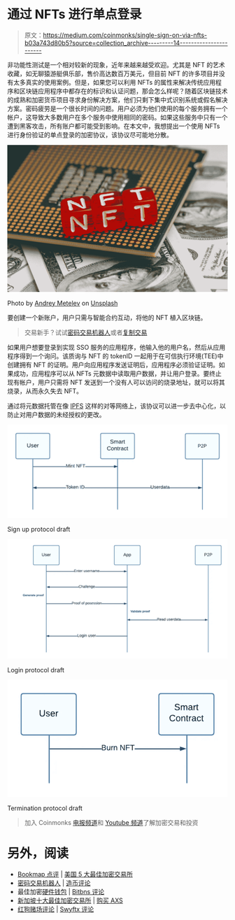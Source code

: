 # 通过 NFTs 进行单点登录

> 原文：<https://medium.com/coinmonks/single-sign-on-via-nfts-b03a743d80b5?source=collection_archive---------14----------------------->

非功能性测试是一个相对较新的现象，近年来越来越受欢迎。尤其是 NFT 的艺术收藏，如无聊猿游艇俱乐部，售价高达数百万美元，但目前 NFT 的许多项目并没有太多真实的使用案例。但是，如果您可以利用 NFTs 的属性来解决传统应用程序和区块链应用程序中都存在的标识和认证问题，那会怎么样呢？随着区块链技术的成熟和加密货币项目寻求身份解决方案，他们只剩下集中式识别系统或假名解决方案。密码疲劳是一个很长时间的问题。用户必须为他们使用的每个服务拥有一个帐户，这导致大多数用户在多个服务中使用相同的密码。如果这些服务中只有一个遭到黑客攻击，所有账户都可能受到影响。在本文中，我想提出一个使用 NFTs 进行身份验证的单点登录的加密协议，该协议尽可能地分散。

![](img/9b785b5c4c6445733056112b0f4adf43.png)

Photo by [Andrey Metelev](https://unsplash.com/@metelevan?utm_source=medium&utm_medium=referral) on [Unsplash](https://unsplash.com?utm_source=medium&utm_medium=referral)

要创建一个新账户，用户只需与智能合约互动，将他的 NFT 植入区块链。

> 交易新手？试试[密码交易机器人](/coinmonks/crypto-trading-bot-c2ffce8acb2a)或者[复制交易](/coinmonks/top-10-crypto-copy-trading-platforms-for-beginners-d0c37c7d698c)

如果用户想要登录到实现 SSO 服务的应用程序，他输入他的用户名，然后从应用程序得到一个询问。该质询与 NFT 的 tokenID 一起用于在可信执行环境(TEE)中创建拥有 NFT 的证明。用户向应用程序发送证明后，应用程序必须验证证明。如果成功，应用程序可以从 NFTs 元数据中读取用户数据，并让用户登录。要终止现有帐户，用户只需将 NFT 发送到一个没有人可以访问的烧录地址，就可以将其烧录，从而永久失去 NFT。

通过将元数据托管在像 [IPFS](https://ipfs.io/) 这样的对等网络上，该协议可以进一步去中心化，以防止对用户数据的未经授权的更改。

![](img/44444fbe7f15e1a52c6e4f1caebbd76f.png)

Sign up protocol draft

![](img/cafa7785614ae34bd735a7c79a9f671d.png)

Login protocol draft

![](img/237a4ce8cf1376f0fbd62cccfd1da607.png)

Termination protocol draft

> 加入 Coinmonks [电报频道](https://t.me/coincodecap)和 [Youtube 频道](https://www.youtube.com/c/coinmonks/videos)了解加密交易和投资

# 另外，阅读

*   [Bookmap 点评](https://coincodecap.com/bookmap-review-2021-best-trading-software) | [美国 5 大最佳加密交易所](https://coincodecap.com/crypto-exchange-usa)
*   [密码交易机器人](/coinmonks/crypto-trading-bot-c2ffce8acb2a) | [造币评论](https://coincodecap.com/coingate-review)
*   最佳加密[硬件钱包](/coinmonks/hardware-wallets-dfa1211730c6) | [Bitbns 评论](/coinmonks/bitbns-review-38256a07e161)
*   [新加坡十大最佳加密交易所](https://coincodecap.com/crypto-exchange-in-singapore) | [购买 AXS](https://coincodecap.com/buy-axs-token)
*   [红狗赌场评论](https://coincodecap.com/red-dog-casino-review) | [Swyftx 评论](https://coincodecap.com/swyftx-review)